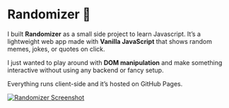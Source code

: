 # Randomizer 🎲

I built **Randomizer** as a small side project to learn Javascript. 
It’s a lightweight web app made with **Vanilla JavaScript** that shows random memes, jokes, or quotes on click.

I just wanted to play around with **DOM manipulation** and make something interactive without using any backend or fancy setup.  

Everything runs client-side and it’s hosted on GitHub Pages.

[![Randomizer Screenshot](screenshot.png)](https://pratiksharan.github.io/randomizer/)

